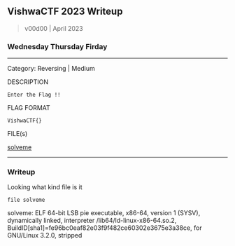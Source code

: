 ## VishwaCTF 2023 Writeup

> v00d00 | April 2023

### Wednesday Thursday Firday
----
Category: Reversing | Medium

DESCRIPTION
```
Enter the Flag !!
```

FLAG FORMAT

``
VishwaCTF{}
``

FILE(s)

[solveme](solveme)

---
### Writeup

Looking what kind file is it

```
file solveme
```
                                        
solveme: ELF 64-bit LSB pie executable, x86-64, version 1 (SYSV), dynamically linked, interpreter /lib64/ld-linux-x86-64.so.2, BuildID[sha1]=fe96bc0eaf82e03f9f482ce60302e3675e3a38ce, for GNU/Linux 3.2.0, stripped

